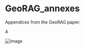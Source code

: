 # GeoRAG_annexes
Appendices from the GeoRAG paper:

A

![image](https://github.com/user-attachments/assets/13c03734-51ac-4a2c-8407-e4fc58c1e358)
